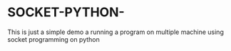 # SOCKET-PYTHON-
This is just a simple demo a running a program on multiple machine using socket programming on python

